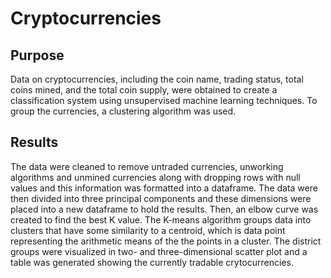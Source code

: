 # Cryptocurrencies

## Purpose

Data on cryptocurrencies, including the coin name, trading status, total coins mined, and the total coin supply, were obtained to create a classification system using unsupervised machine learning techniques.  To group the currencies, a clustering algorithm was used.

## Results

The data were cleaned to remove untraded currencies, unworking algorithms and unmined currencies along with dropping rows with null values and this information was formatted into a dataframe.  The data were then divided into three principal components and these dimensions were placed into a new dataframe to hold the results.  Then, an elbow curve was created to find the best K value.  The K-means algorithm groups data into clusters that have some similarity to a centroid, which is data point representing the arithmetic means of the the points in a cluster.  The district groups were visualized in two- and three-dimensional scatter plot and a table was generated showing the currently tradable crytocurrencies.
